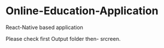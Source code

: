 # Online-Education-Application
React-Native based application

Please check first Output folder then-
srcreen.
